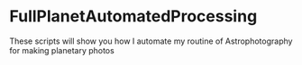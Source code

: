 # FullPlanetAutomatedProcessing
These scripts will show you how I automate my routine of Astrophotography for making planetary photos
